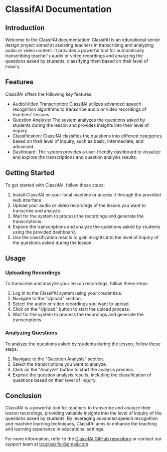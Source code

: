 # ClassifAI Documentation

## Introduction

Welcome to the ClassifAI documentation! ClassifAI is an educational senior design project aimed at assisting teachers in transcribing and analyzing audio or video content. It provides a powerful tool for automatically transcribing teacher's audio or video recordings and analyzing the questions asked by students, classifying them based on their level of inquiry.

## Features

ClassifAI offers the following key features:

- Audio/Video Transcription: ClassifAI utilizes advanced speech recognition algorithms to transcribe audio or video recordings of teachers' lessons.
- Question Analysis: The system analyzes the questions asked by students during the lesson and provides insights into their level of inquiry.
- Classification: ClassifAI classifies the questions into different categories based on their level of inquiry, such as basic, intermediate, and advanced.
- Dashboard: The system provides a user-friendly dashboard to visualize and explore the transcriptions and question analysis results.

## Getting Started

To get started with ClassifAI, follow these steps:

1. Install ClassifAI on your local machine or access it through the provided web interface.
2. Upload your audio or video recordings of the lesson you want to transcribe and analyze.
3. Wait for the system to process the recordings and generate the transcriptions.
4. Explore the transcriptions and analyze the questions asked by students using the provided dashboard.
5. Use the classification results to gain insights into the level of inquiry of the questions asked during the lesson.

## Usage

### Uploading Recordings

To transcribe and analyze your lesson recordings, follow these steps:

1. Log in to the ClassifAI system using your credentials.
2. Navigate to the "Upload" section.
3. Select the audio or video recordings you want to upload.
4. Click on the "Upload" button to start the upload process.
5. Wait for the system to process the recordings and generate the transcriptions.

### Analyzing Questions

To analyze the questions asked by students during the lesson, follow these steps:

1. Navigate to the "Question Analysis" section.
2. Select the transcriptions you want to analyze.
3. Click on the "Analyze" button to start the analysis process.
4. Explore the question analysis results, including the classification of questions based on their level of inquiry.

## Conclusion

ClassifAI is a powerful tool for teachers to transcribe and analyze their lesson recordings, providing valuable insights into the level of inquiry of the questions asked by students. By leveraging advanced speech recognition and machine learning techniques, ClassifAI aims to enhance the teaching and learning experience in educational settings.

For more information, refer to the [ClassifAI GitHub repository](https://github.com/tcu-classifai/classifAI) or contact our support team at tcuclassifai@gmail.com
